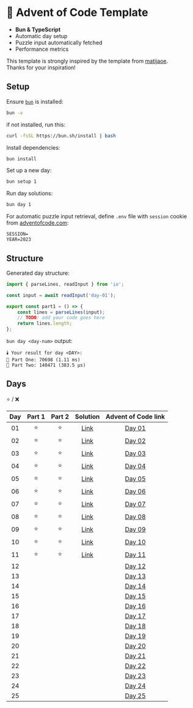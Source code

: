 # 🎄 Advent of Code Template

- **Bun & TypeScript**
- Automatic day setup
- Puzzle input automatically fetched
- Performance metrics

This template is strongly inspired by the template from [matijaoe](https://github.com/matijaoe/advent-of-code/).\
Thanks for your inspiration!

## Setup

Ensure [`bun`](https://bun.sh/) is installed:

```sh
bun -v
```

if not installed, run this:

```sh
curl -fsSL https://bun.sh/install | bash
```

Install dependencies:

```sh
bun install
```

Set up a new day:

```sh
bun setup 1
```

Run day solutions:

```sh
bun day 1
```

For automatic puzzle input retrieval, define `.env` file with `session` cookie from [adventofcode.com](https://adventofcode.com):

```env
SESSION=
YEAR=2023
```

## Structure

Generated day structure:

```ts
import { parseLines, readInput } from 'io';

const input = await readInput('day-01');

export const part1 = () => {
	const lines = parseLines(input);
	// TODO: add your code goes here
	return lines.length;
};
```

`bun day <day-num>` output:

```text
🕯️ Your result for day <DAY>:
🌲 Part One: 70698 (1.11 ms)
🎄 Part Two: 140471 (383.5 µs)
```

## Days

⭐ / ❌

| Day | Part 1 | Part 2 |       Solution       |              Advent of Code link               |
| :-: | :----: | :----: | :------------------: | :--------------------------------------------: |
| 01  |   ⭐   |   ⭐   | [Link](./src/day-01) | [Day 01](https://adventofcode.com/2023/day/1)  |
| 02  |   ⭐   |   ⭐   | [Link](./src/day-02) | [Day 02](https://adventofcode.com/2023/day/2)  |
| 03  |   ⭐   |   ⭐   | [Link](./src/day-03) | [Day 03](https://adventofcode.com/2023/day/3)  |
| 04  |   ⭐   |   ⭐   | [Link](./src/day-04) | [Day 04](https://adventofcode.com/2023/day/4)  |
| 05  |   ⭐   |   ⭐   | [Link](./src/day-05) | [Day 05](https://adventofcode.com/2023/day/5)  |
| 06  |   ⭐   |   ⭐   | [Link](./src/day-06) | [Day 06](https://adventofcode.com/2023/day/6)  |
| 07  |   ⭐   |   ⭐   | [Link](./src/day-07) | [Day 07](https://adventofcode.com/2023/day/7)  |
| 08  |   ⭐   |   ⭐   | [Link](./src/day-08) | [Day 08](https://adventofcode.com/2023/day/8)  |
| 09  |   ⭐   |   ⭐   | [Link](./src/day-09) | [Day 09](https://adventofcode.com/2023/day/9)  |
| 10  |   ⭐   |   ⭐   | [Link](./src/day-10) | [Day 10](https://adventofcode.com/2023/day/10) |
| 11  |   ⭐   |   ⭐   | [Link](./src/day-11) | [Day 11](https://adventofcode.com/2023/day/11) |
| 12  |        |        |                      | [Day 12](https://adventofcode.com/2023/day/12) |
| 13  |        |        |                      | [Day 13](https://adventofcode.com/2023/day/13) |
| 14  |        |        |                      | [Day 14](https://adventofcode.com/2023/day/14) |
| 15  |        |        |                      | [Day 15](https://adventofcode.com/2023/day/15) |
| 16  |        |        |                      | [Day 16](https://adventofcode.com/2023/day/16) |
| 17  |        |        |                      | [Day 17](https://adventofcode.com/2023/day/17) |
| 18  |        |        |                      | [Day 18](https://adventofcode.com/2023/day/18) |
| 19  |        |        |                      | [Day 19](https://adventofcode.com/2023/day/19) |
| 20  |        |        |                      | [Day 20](https://adventofcode.com/2023/day/20) |
| 21  |        |        |                      | [Day 21](https://adventofcode.com/2023/day/21) |
| 22  |        |        |                      | [Day 22](https://adventofcode.com/2023/day/22) |
| 23  |        |        |                      | [Day 23](https://adventofcode.com/2023/day/23) |
| 24  |        |        |                      | [Day 24](https://adventofcode.com/2023/day/24) |
| 25  |        |        |                      | [Day 25](https://adventofcode.com/2023/day/25) |
